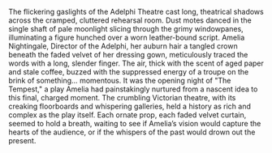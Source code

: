 The flickering gaslights of the Adelphi Theatre cast long, theatrical shadows across the cramped, cluttered rehearsal room.  Dust motes danced in the single shaft of pale moonlight slicing through the grimy windowpanes, illuminating a figure hunched over a worn leather-bound script.  Amelia Nightingale, Director of the Adelphi, her auburn hair a tangled crown beneath the faded velvet of her dressing gown, meticulously traced the words with a long, slender finger.  The air, thick with the scent of aged paper and stale coffee, buzzed with the suppressed energy of a troupe on the brink of something… momentous.  It was the opening night of "The Tempest," a play Amelia had painstakingly nurtured from a nascent idea to this final, charged moment. The crumbling Victorian theatre, with its creaking floorboards and whispering galleries, held a history as rich and complex as the play itself.  Each ornate prop, each faded velvet curtain, seemed to hold a breath, waiting to see if Amelia’s vision would capture the hearts of the audience, or if the whispers of the past would drown out the present.
